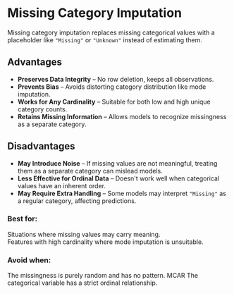 # **Missing Category Imputation**  
Missing category imputation replaces missing categorical values with a placeholder like `"Missing"` or `"Unknown"` instead of estimating them.

## **Advantages** 
- **Preserves Data Integrity** – No row deletion, keeps all observations.  
- **Prevents Bias** – Avoids distorting category distribution like mode imputation.  
- **Works for Any Cardinality** – Suitable for both low and high unique category counts.  
- **Retains Missing Information** – Allows models to recognize missingness as a separate category.  

## **Disadvantages**   
- **May Introduce Noise** – If missing values are not meaningful, treating them as a separate category can mislead models.  
- **Less Effective for Ordinal Data** – Doesn't work well when categorical values have an inherent order.  
- **May Require Extra Handling** – Some models may interpret `"Missing"` as a regular category, affecting predictions.  

### **Best for:**  
 Situations where missing values may carry meaning.  
 Features with high cardinality where mode imputation is unsuitable.  

### **Avoid when:**  
 The missingness is purely random and has no pattern.  MCAR
 The categorical variable has a strict ordinal relationship.  

